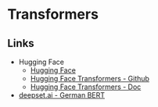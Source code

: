 # Transformers
## Links
- Hugging Face
  - [Hugging Face](https://huggingface.co/)
  - [Hugging Face Transformers - Github](https://github.com/huggingface/transformers)
  - [Hugging Face Transformers - Doc](https://huggingface.co/transformers/)
- [deepset.ai - German BERT](https://deepset.ai/german-bert)
